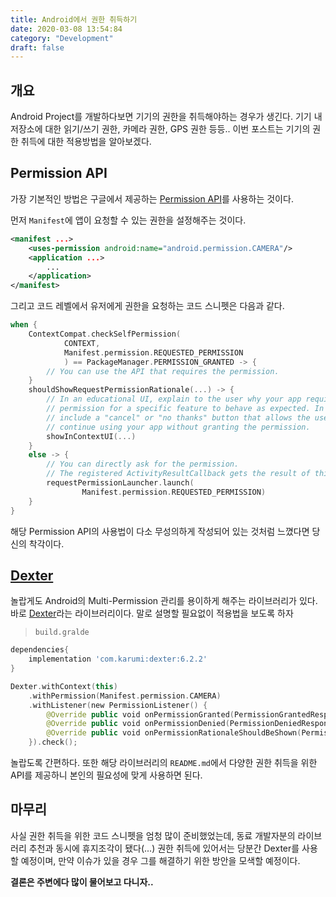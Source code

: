 ```yaml
---
title: Android에서 권한 취득하기
date: 2020-03-08 13:54:84
category: "Development"
draft: false
---
```


## 개요

Android Project를 개발하다보면 기기의 권한을 취득해야하는 경우가 생긴다. 기기 내 저장소에 대한 읽기/쓰기 권한, 카메라 권한, GPS 권한 등등.. 이번 포스트는 기기의 권한 취득에 대한 적용방법을 알아보겠다.

## Permission API

가장 기본적인 방법은 구글에서 제공하는 [Permission API](https://developer.android.com/training/permissions/evaluating?hl=ko)를 사용하는 것이다.

먼저 `Manifest`에 앱이 요청할 수 있는 권한을 설정해주는 것이다.

```xml
<manifest ...>
    <uses-permission android:name="android.permission.CAMERA"/>
    <application ...>
        ...
    </application>
</manifest>
```

그리고 코드 레벨에서 유저에게 권한을 요청하는 코드 스니펫은 다음과 같다.

```kotlin
when {
    ContextCompat.checkSelfPermission(
            CONTEXT,
            Manifest.permission.REQUESTED_PERMISSION
            ) == PackageManager.PERMISSION_GRANTED -> {
        // You can use the API that requires the permission.
    }
    shouldShowRequestPermissionRationale(...) -> {
        // In an educational UI, explain to the user why your app requires this
        // permission for a specific feature to behave as expected. In this UI,
        // include a "cancel" or "no thanks" button that allows the user to
        // continue using your app without granting the permission.
        showInContextUI(...)
    }
    else -> {
        // You can directly ask for the permission.
        // The registered ActivityResultCallback gets the result of this request.
        requestPermissionLauncher.launch(
                Manifest.permission.REQUESTED_PERMISSION)
    }
}
```

해당 Permission API의 사용법이 다소 무성의하게 작성되어 있는 것처럼 느꼈다면 당신의 착각이다.

## [Dexter](https://github.com/Karumi/Dexter)

놀랍게도 Android의 Multi-Permission 관리를 용이하게 해주는 라이브러리가 있다. 바로 [Dexter](https://github.com/Karumi/Dexter)라는 라이브러리이다. 말로 설명할 필요없이 적용법을 보도록 하자

> `build.gralde`

```gradle
dependencies{
    implementation 'com.karumi:dexter:6.2.2'
}
```

```kotlin
Dexter.withContext(this)
	.withPermission(Manifest.permission.CAMERA)
	.withListener(new PermissionListener() {
		@Override public void onPermissionGranted(PermissionGrantedResponse response) {/* ... */}
		@Override public void onPermissionDenied(PermissionDeniedResponse response) {/* ... */}
		@Override public void onPermissionRationaleShouldBeShown(PermissionRequest permission, PermissionToken token) {/* ... */}
	}).check();
```

놀랍도록 간편하다. 또한 해당 라이브러리의 `README.md`에서 다양한 권한 취득을 위한 API를 제공하니 본인의 필요성에 맞게 사용하면 된다.

## 마무리

사실 권한 취득을 위한 코드 스니펫을 엄청 많이 준비했었는데, 동료 개발자분의 라이브러리 추천과 동시에 휴지조각이 됐다(...) 권한 취득에 있어서는 당분간 Dexter를 사용할 예정이며, 만약 이슈가 있을 경우 그를 해결하기 위한 방안을 모색할 예정이다.

**결론은 주변에다 많이 물어보고 다니자..**
